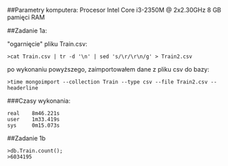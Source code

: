 ##Parametry komputera:
Procesor Intel Core i3-2350M @ 2x2.30GHz
8 GB pamięci RAM

##Zadanie 1a:

"ogarnięcie" pliku Train.csv:
```
>cat Train.csv | tr -d '\n' | sed 's/\r/\r\n/g' > Train2.csv
```

po wykonaniu powyższego, zaimportowałem dane z pliku csv do bazy:
```
>time mongoimport --collection Train --type csv --file Train2.csv --headerline
```

###Czasy wykonania:
```
real    8m46.221s
user    1m33.419s
sys     0m15.073s
```

##Zadanie 1b
```
>db.Train.count();
>6034195
```
